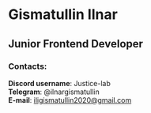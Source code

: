 # Gismatullin Ilnar
## Junior Frontend Developer

### Contacts:  
**Discord username**: Justice-lab  
**Telegram**: @ilnargismatullin  
**E-mail**: iligismatullin2020@gmail.com 
